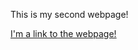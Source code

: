 This is my second webpage!

[I'm a link to the webpage!](https://riley-addison-young.github.io/my_second_webpage/ "Addison's Second Webpage")